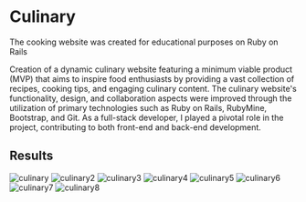 # Culinary

The cooking website was created for educational purposes on Ruby on Rails

Creation of a dynamic culinary website featuring a minimum viable product (MVP) that aims to inspire food enthusiasts by providing a vast collection of recipes, cooking tips, and engaging culinary content. The culinary website's functionality, design, and collaboration aspects were improved through the utilization of primary technologies such as Ruby on Rails, RubyMine, Bootstrap, and Git. As a full-stack developer, I played a pivotal role in the project, contributing to both front-end and back-end development. 

## Results
![culinary](https://github.com/user-attachments/assets/0521495e-0188-4479-b523-7e595fcdd08c)
![culinary2](https://github.com/user-attachments/assets/308005a1-b6b8-4e35-99b4-c6a2362304a7)
![culinary3](https://github.com/user-attachments/assets/e31cc03c-c64c-4f47-ba4e-be2d70933ca8)
![culinary4](https://github.com/user-attachments/assets/d6ce2804-bc23-43ed-ad04-06f38ec2d0ea)
![culinary5](https://github.com/user-attachments/assets/d3ced52e-5b59-433f-8ec0-f869e9a2c61c)
![culinary6](https://github.com/user-attachments/assets/4dadcacb-7dd2-43eb-9070-24c487423b61)
![culinary7](https://github.com/user-attachments/assets/f865333f-a932-4857-9f64-a2bf5c666448)
![culinary8](https://github.com/user-attachments/assets/9854b3b2-11cd-4576-89aa-90ad03d5c9c9)
